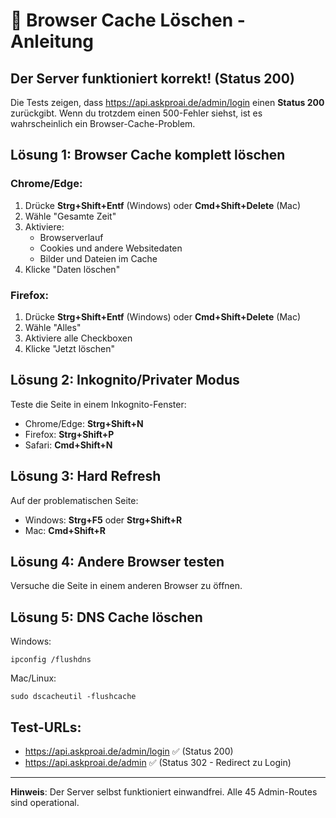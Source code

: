 # 🔄 Browser Cache Löschen - Anleitung

## Der Server funktioniert korrekt! (Status 200)

Die Tests zeigen, dass https://api.askproai.de/admin/login einen **Status 200** zurückgibt.
Wenn du trotzdem einen 500-Fehler siehst, ist es wahrscheinlich ein Browser-Cache-Problem.

## Lösung 1: Browser Cache komplett löschen

### Chrome/Edge:
1. Drücke **Strg+Shift+Entf** (Windows) oder **Cmd+Shift+Delete** (Mac)
2. Wähle "Gesamte Zeit"
3. Aktiviere:
   - Browserverlauf
   - Cookies und andere Websitedaten
   - Bilder und Dateien im Cache
4. Klicke "Daten löschen"

### Firefox:
1. Drücke **Strg+Shift+Entf** (Windows) oder **Cmd+Shift+Delete** (Mac)
2. Wähle "Alles"
3. Aktiviere alle Checkboxen
4. Klicke "Jetzt löschen"

## Lösung 2: Inkognito/Privater Modus
Teste die Seite in einem Inkognito-Fenster:
- Chrome/Edge: **Strg+Shift+N**
- Firefox: **Strg+Shift+P**
- Safari: **Cmd+Shift+N**

## Lösung 3: Hard Refresh
Auf der problematischen Seite:
- Windows: **Strg+F5** oder **Strg+Shift+R**
- Mac: **Cmd+Shift+R**

## Lösung 4: Andere Browser testen
Versuche die Seite in einem anderen Browser zu öffnen.

## Lösung 5: DNS Cache löschen
Windows:
```
ipconfig /flushdns
```

Mac/Linux:
```
sudo dscacheutil -flushcache
```

## Test-URLs:
- https://api.askproai.de/admin/login ✅ (Status 200)
- https://api.askproai.de/admin ✅ (Status 302 - Redirect zu Login)

---
**Hinweis**: Der Server selbst funktioniert einwandfrei. Alle 45 Admin-Routes sind operational.